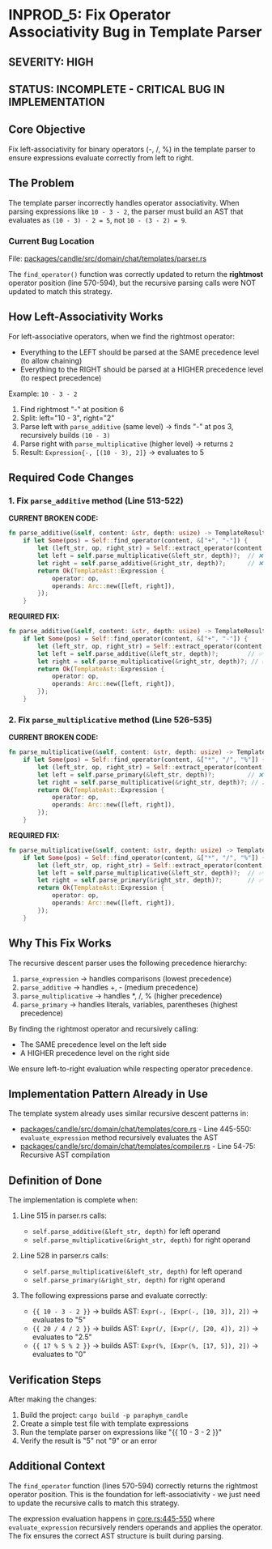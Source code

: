 # INPROD_5: Fix Operator Associativity Bug in Template Parser

## SEVERITY: HIGH

## STATUS: INCOMPLETE - CRITICAL BUG IN IMPLEMENTATION

## Core Objective

Fix left-associativity for binary operators (-, /, %) in the template parser to ensure expressions evaluate correctly from left to right.

## The Problem

The template parser incorrectly handles operator associativity. When parsing expressions like `10 - 3 - 2`, the parser must build an AST that evaluates as `(10 - 3) - 2 = 5`, not `10 - (3 - 2) = 9`.

### Current Bug Location

File: [packages/candle/src/domain/chat/templates/parser.rs](../packages/candle/src/domain/chat/templates/parser.rs)

The `find_operator()` function was correctly updated to return the **rightmost** operator position (line 570-594), but the recursive parsing calls were NOT updated to match this strategy.

## How Left-Associativity Works

For left-associative operators, when we find the rightmost operator:
- Everything to the LEFT should be parsed at the SAME precedence level (to allow chaining)
- Everything to the RIGHT should be parsed at a HIGHER precedence level (to respect precedence)

Example: `10 - 3 - 2`
1. Find rightmost "-" at position 6
2. Split: left="10 - 3", right="2"
3. Parse left with `parse_additive` (same level) → finds "-" at pos 3, recursively builds `(10 - 3)`
4. Parse right with `parse_multiplicative` (higher level) → returns `2`
5. Result: `Expression{-, [(10 - 3), 2]}` → evaluates to 5

## Required Code Changes

### 1. Fix `parse_additive` method (Line 513-522)

**CURRENT BROKEN CODE:**
```rust
fn parse_additive(&self, content: &str, depth: usize) -> TemplateResult<TemplateAst> {
    if let Some(pos) = Self::find_operator(content, &["+", "-"]) {
        let (left_str, op, right_str) = Self::extract_operator(content, pos, &["+", "-"])?;
        let left = self.parse_multiplicative(&left_str, depth)?;  // ❌ WRONG
        let right = self.parse_additive(&right_str, depth)?;      // ❌ WRONG
        return Ok(TemplateAst::Expression {
            operator: op,
            operands: Arc::new([left, right]),
        });
    }
```

**REQUIRED FIX:**
```rust
fn parse_additive(&self, content: &str, depth: usize) -> TemplateResult<TemplateAst> {
    if let Some(pos) = Self::find_operator(content, &["+", "-"]) {
        let (left_str, op, right_str) = Self::extract_operator(content, pos, &["+", "-"])?;
        let left = self.parse_additive(&left_str, depth)?;        // ✅ SAME precedence
        let right = self.parse_multiplicative(&right_str, depth)?; // ✅ HIGHER precedence
        return Ok(TemplateAst::Expression {
            operator: op,
            operands: Arc::new([left, right]),
        });
    }
```

### 2. Fix `parse_multiplicative` method (Line 526-535)

**CURRENT BROKEN CODE:**
```rust
fn parse_multiplicative(&self, content: &str, depth: usize) -> TemplateResult<TemplateAst> {
    if let Some(pos) = Self::find_operator(content, &["*", "/", "%"]) {
        let (left_str, op, right_str) = Self::extract_operator(content, pos, &["*", "/", "%"])?;
        let left = self.parse_primary(&left_str, depth)?;         // ❌ WRONG
        let right = self.parse_multiplicative(&right_str, depth)?; // ❌ WRONG
        return Ok(TemplateAst::Expression {
            operator: op,
            operands: Arc::new([left, right]),
        });
    }
```

**REQUIRED FIX:**
```rust
fn parse_multiplicative(&self, content: &str, depth: usize) -> TemplateResult<TemplateAst> {
    if let Some(pos) = Self::find_operator(content, &["*", "/", "%"]) {
        let (left_str, op, right_str) = Self::extract_operator(content, pos, &["*", "/", "%"])?;
        let left = self.parse_multiplicative(&left_str, depth)?;  // ✅ SAME precedence
        let right = self.parse_primary(&right_str, depth)?;       // ✅ HIGHER precedence
        return Ok(TemplateAst::Expression {
            operator: op,
            operands: Arc::new([left, right]),
        });
    }
```

## Why This Fix Works

The recursive descent parser uses the following precedence hierarchy:
1. `parse_expression` → handles comparisons (lowest precedence)
2. `parse_additive` → handles +, - (medium precedence)
3. `parse_multiplicative` → handles *, /, % (higher precedence)
4. `parse_primary` → handles literals, variables, parentheses (highest precedence)

By finding the rightmost operator and recursively calling:
- The SAME precedence level on the left side
- A HIGHER precedence level on the right side

We ensure left-to-right evaluation while respecting operator precedence.

## Implementation Pattern Already in Use

The template system already uses similar recursive descent patterns in:
- [packages/candle/src/domain/chat/templates/core.rs](../packages/candle/src/domain/chat/templates/core.rs) - Line 445-550: `evaluate_expression` method recursively evaluates the AST
- [packages/candle/src/domain/chat/templates/compiler.rs](../packages/candle/src/domain/chat/templates/compiler.rs) - Line 54-75: Recursive AST compilation

## Definition of Done

The implementation is complete when:

1. Line 515 in parser.rs calls:
   - `self.parse_additive(&left_str, depth)` for left operand
   - `self.parse_multiplicative(&right_str, depth)` for right operand

2. Line 528 in parser.rs calls:
   - `self.parse_multiplicative(&left_str, depth)` for left operand
   - `self.parse_primary(&right_str, depth)` for right operand

3. The following expressions parse and evaluate correctly:
   - `{{ 10 - 3 - 2 }}` → builds AST: `Expr(-, [Expr(-, [10, 3]), 2])` → evaluates to "5"
   - `{{ 20 / 4 / 2 }}` → builds AST: `Expr(/, [Expr(/, [20, 4]), 2])` → evaluates to "2.5"
   - `{{ 17 % 5 % 2 }}` → builds AST: `Expr(%, [Expr(%, [17, 5]), 2])` → evaluates to "0"

## Verification Steps

After making the changes:

1. Build the project: `cargo build -p paraphym_candle`
2. Create a simple test file with template expressions
3. Run the template parser on expressions like "{{ 10 - 3 - 2 }}"
4. Verify the result is "5" not "9" or an error

## Additional Context

The `find_operator` function (lines 570-594) correctly returns the rightmost operator position. This is the foundation for left-associativity - we just need to update the recursive calls to match this strategy.

The expression evaluation happens in [core.rs:445-550](../packages/candle/src/domain/chat/templates/core.rs#L445-L550) where `evaluate_expression` recursively renders operands and applies the operator. The fix ensures the correct AST structure is built during parsing.